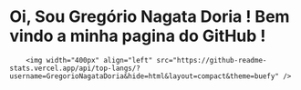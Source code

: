 # Oi, Sou Gregório Nagata Doria ! Bem vindo a minha pagina do GitHub !

        <img width="400px" align="left" src="https://github-readme-stats.vercel.app/api/top-langs/?username=GregorioNagataDoria&hide=html&layout=compact&theme=buefy" />


<img src="crowdfund.png" alt="">
